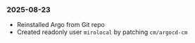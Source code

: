 ### 2025-08-23
- Reinstalled Argo from Git repo
- Created readonly user `mirolocal` by patching `cm/argocd-cm`